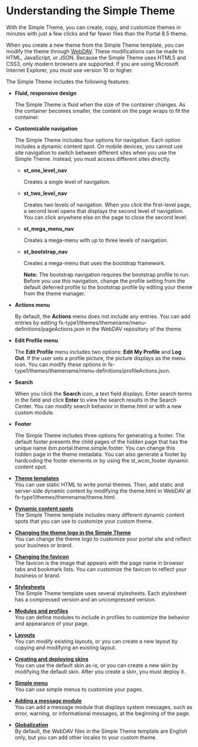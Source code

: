 # Understanding the Simple Theme

With the Simple Theme, you can create, copy, and customize themes in minutes with just a few clicks and far fewer files than the Portal 8.5 theme.

When you create a new theme from the Simple Theme template, you can modify the theme through [WebDAV](../wcm/wcm_webdav_overview.md#). These modifications can be made to HTML, JavaScript, or JSON. Because the Simple Theme uses HTML5 and CSS3, only modern browsers are supported. If you are using Microsoft Internet Explorer, you must use version 10 or higher.

The Simple Theme includes the following features:

-   **Fluid, responsive design**

    The Simple Theme is fluid when the size of the container changes. As the container becomes smaller, the content on the page wraps to fit the container.

-   **Customizable navigation**

    The Simple Theme includes four options for navigation. Each option includes a dynamic content spot. On mobile devices, you cannot use site navigation to switch between different sites when you use the Simple Theme. Instead, you must access different sites directly.

    -   **st\_one\_level\_nav**

        Creates a single level of navigation.

    -   **st\_two\_level\_nav**

        Creates two levels of navigation. When you click the first-level page, a second level opens that displays the second level of navigation. You can click anywhere else on the page to close the second level.

    -   **st\_mega\_menu\_nav**

        Creates a mega-menu with up to three levels of navigation.

    -   **st\_bootstrap\_nav**

        Creates a mega-menu that uses the bootstrap framework.

        **Note:** The bootstrap navigation requires the bootstrap profile to run. Before you use this navigation, change the profile setting from the default deferred profile to the bootstrap profile by editing your theme from the theme manager.

-   **Actions menu**

    By default, the **Actions** menu does not include any entries. You can add entries by editing fs-type1/themes/themename/menu-definitions/pageActions.json in the WebDAV repository of the theme.

-   **Edit Profile menu**

    The **Edit Profile** menu includes two options: **Edit My Profile** and **Log Out**. If the user sets a profile picture, the picture displays as the menu icon. You can modify these options in fs-type1/themes/themename/menu-definitions/profileActions.json.

-   **Search**

    When you click the **Search** icon, a text field displays. Enter search terms in the field and click **Enter** to view the search results in the Search Center. You can modify search behavior in theme.html or with a new custom module.

-   **Footer**

    The Simple Theme includes three options for generating a footer. The default footer presents the child pages of the hidden page that has the unique name ibm.portal.theme.simple.footer. You can change this hidden page in the theme metadata. You can also generate a footer by hardcoding the footer elements or by using the st\_wcm\_footer dynamic content spot.


-   **[Theme templates](../dev-theme/themeopt_themedev_theme_templates.md)**  
You can use static HTML to write portal themes. Then, add static and server-side dynamic content by modifying the theme.html in WebDAV at fs-type1/themes/themename/theme.html.
-   **[Dynamic content spots](../dev-theme/themeopt_themedev_dynamic_content_spots.md)**  
The Simple Theme template includes many different dynamic content spots that you can use to customize your custom theme.
-   **[Changing the theme logo in the Simple Theme](../dev-theme/themeopt_themedev_changelogo_simpletheme.md)**  
You can change the theme logo to customize your portal site and reflect your business or brand.
-   **[Changing the favicon](../dev-theme/themeopt_themedev_favicon.md)**  
The favicon is the image that appears with the page name in browser tabs and bookmark lists. You can customize the favicon to reflect your business or brand.
-   **[Stylesheets](../dev-theme/themeopt_themedev_css.md)**  
The Simple Theme template uses several stylesheets. Each stylesheet has a compressed version and an uncompressed version.
-   **[Modules and profiles](../dev-theme/themeopt_themedev_modules_profiles.md)**  
You can define modules to include in profiles to customize the behavior and appearance of your page.
-   **[Layouts](../dev-theme/themeopt_themedev_layouts.md)**  
You can modify existing layouts, or you can create a new layout by copying and modifying an existing layout.
-   **[Creating and deploying skins](../dev-theme/themeopt_themedev_skins.md)**  
You can use the default skin as-is, or you can create a new skin by modifying the default skin. After you create a skin, you must deploy it.
-   **[Simple menu](../dev-theme/themeopt_themedev_simple_menu.md)**  
You can use simple menus to customize your pages.
-   **[Adding a message module](../dev-theme/themeopt_themedev_status_bar.md)**  
You can add a message module that displays system messages, such as error, warning, or informational messages, at the beginning of the page.
-   **[Globalization](../dev-theme/themeopt_themedev_globalization.md)**  
By default, the WebDAV files in the Simple Theme template are English only, but you can add other locales to your custom theme.


